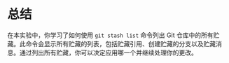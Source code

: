 # 总结

在本实验中，你学习了如何使用 `git stash list` 命令列出 Git 仓库中的所有贮藏。此命令会显示所有贮藏的列表，包括贮藏引用、创建贮藏的分支以及贮藏消息。通过列出所有贮藏，你可以决定应用哪一个并继续处理你的更改。
